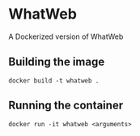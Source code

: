 # WhatWeb

A Dockerized version of WhatWeb

## Building the image

```docker build -t whatweb .```

## Running the container

```docker run -it whatweb <arguments>```
